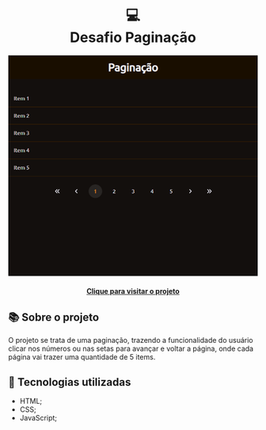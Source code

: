 <h1 align="center">
  💻<br>Desafio Paginação
</h1>

<div align="center">
  <img src="./img/pagination-preview.png" alt="Project image">
</div>  

<h4 align="center"><a href="https://lucasgabriell97.github.io/pagination/">Clique para visitar o projeto</a></h4>

## 📚 Sobre o projeto

O projeto se trata de uma paginação, trazendo a funcionalidade do usuário clicar nos números ou nas setas para avançar e voltar a página, onde cada página vai trazer uma quantidade de 5 items.

## 💼 Tecnologias utilizadas

- HTML;
- CSS;
- JavaScript;
